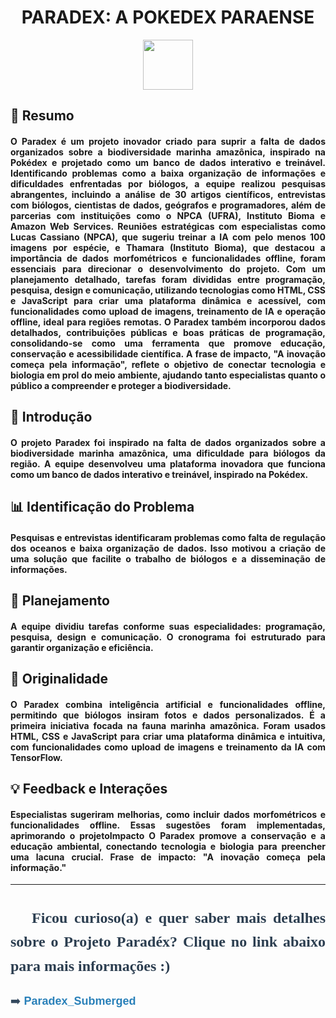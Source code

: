 <h1 align="center"> PARADEX: A POKEDEX PARAENSE </h1>

  <div align="center">
  <img src="https://i.pinimg.com/736x/47/52/96/4752966053609648fd8c3e298cba8ab2.jpg" width="80" />
  </div>

<h2 align="justify"> 🎯 Resumo </h2>

<h4 align="justify"> O Paradex é um projeto inovador criado para suprir a falta de dados organizados sobre a biodiversidade marinha amazônica, inspirado na Pokédex e projetado como um banco de dados interativo e treinável. Identificando problemas como a baixa organização de informações e dificuldades enfrentadas por biólogos, a equipe realizou pesquisas abrangentes, incluindo a análise de 30 artigos científicos, entrevistas com biólogos, cientistas de dados, geógrafos e programadores, além de parcerias com instituições como o NPCA (UFRA), Instituto Bioma e Amazon Web Services. Reuniões estratégicas com especialistas como Lucas Cassiano (NPCA), que sugeriu treinar a IA com pelo menos 100 imagens por espécie, e Thamara (Instituto Bioma), que destacou a importância de dados morfométricos e funcionalidades offline, foram essenciais para direcionar o desenvolvimento do projeto. Com um planejamento detalhado, tarefas foram divididas entre programação, pesquisa, design e comunicação, utilizando tecnologias como HTML, CSS e JavaScript para criar uma plataforma dinâmica e acessível, com funcionalidades como upload de imagens, treinamento de IA e operação offline, ideal para regiões remotas. O Paradex também incorporou dados detalhados, contribuições públicas e boas práticas de programação, consolidando-se como uma ferramenta que promove educação, conservação e acessibilidade científica. A frase de impacto, "A inovação começa pela informação", reflete o objetivo de conectar tecnologia e biologia em prol do meio ambiente, ajudando tanto especialistas quanto o público a compreender e proteger a biodiversidade. </h4>

<h2 align="justify"> 🌊 Introdução </h2>

<h4 align="justify">  O projeto Paradex foi inspirado na falta de dados organizados sobre a biodiversidade marinha amazônica, uma dificuldade para biólogos da região. A equipe desenvolveu uma plataforma inovadora que funciona como um banco de dados interativo e treinável, inspirado na Pokédex. </h4>

<h2 align="justify"> 📊 Identificação do Problema </h2>

<h4 align="justify"> 
Pesquisas e entrevistas identificaram problemas como falta de regulação dos oceanos e baixa organização de dados. Isso motivou a criação de uma solução que facilite o trabalho de biólogos e a disseminação de informações.
</h4>

<h2 align="justify"> 📅 Planejamento </h2>
<h4 align="justify">  
A equipe dividiu tarefas conforme suas especialidades: programação, pesquisa, design e comunicação. O cronograma foi estruturado para garantir organização e eficiência.
</h4>

<h2 align="justify"> 🤖 Originalidade </h2>
<h4 align="justify"> 
O Paradex combina inteligência artificial e funcionalidades offline, permitindo que biólogos insiram fotos e dados personalizados. É a primeira iniciativa focada na fauna marinha amazônica.
Foram usados HTML, CSS e JavaScript para criar uma plataforma dinâmica e intuitiva, com funcionalidades como upload de imagens e treinamento da IA com TensorFlow.
</h4>

<h2 align="justify">💡 Feedback e Interações </2>
<h4 align="justify">
Especialistas sugeriram melhorias, como incluir dados morfométricos e funcionalidades offline. Essas sugestões foram implementadas, aprimorando o projetoImpacto
O Paradex promove a conservação e a educação ambiental, conectando tecnologia e biologia para preencher uma lacuna crucial. Frase de impacto: "A inovação começa pela informação."
</h4>

---

<h3 style="font-family: 'Georgia', serif; font-size: 24px; color: #2c3e50; text-align: justify; line-height: 1.6;">
  🌊 Ficou curioso(a) e quer saber mais detalhes sobre o Projeto Paradéx? Clique no link abaixo para mais informações :) 
</h3>

<p style="font-family: 'Arial', sans-serif; font-size: 18px; color: #34495e;">
 ➡️ <a href="https://github.com/SpiderBots2024/Paradex/tree/main/Paradex_Submerged" 
     style="color: #2980b9; text-decoration: none; font-weight: bold;">
     Paradex_Submerged
  </a>
</p>

